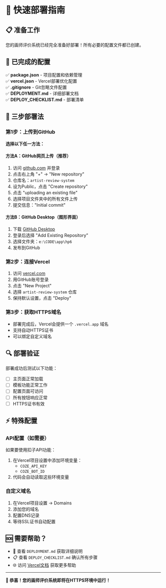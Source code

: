 # 🚀 快速部署指南

## 📋 准备工作
您的画师评价系统已经完全准备好部署！所有必要的配置文件都已创建。

## 🔧 已完成的配置

✅ **package.json** - 项目配置和依赖管理  
✅ **vercel.json** - Vercel部署优化配置  
✅ **.gitignore** - Git忽略文件配置  
✅ **DEPLOYMENT.md** - 详细部署文档  
✅ **DEPLOY_CHECKLIST.md** - 部署清单  

## 🎯 三步部署法

### 第1步：上传到GitHub
**选择以下任一方法：**

#### 方法A：GitHub网页上传（推荐）
1. 访问 [github.com](https://github.com) 并登录
2. 点击右上角 "+" → "New repository"
3. 仓库名：`artist-review-system`
4. 设为Public，点击 "Create repository"
5. 点击 "uploading an existing file"
6. 选择项目文件夹中的所有文件上传
7. 提交信息："Initial commit"

#### 方法B：GitHub Desktop（图形界面）
1. 下载 [GitHub Desktop](https://desktop.github.com/)
2. 登录后选择 "Add Existing Repository"
3. 选择文件夹：`e:\CODE\app\hp6`
4. 发布到GitHub

### 第2步：连接Vercel
1. 访问 [vercel.com](https://vercel.com)
2. 用GitHub账号登录
3. 点击 "New Project"
4. 选择 `artist-review-system` 仓库
5. 保持默认设置，点击 "Deploy"

### 第3步：获取HTTPS域名
- 部署完成后，Vercel会提供一个 `.vercel.app` 域名
- 支持自动HTTPS证书
- 可以绑定自定义域名

## 🔍 部署验证

部署成功后测试以下功能：
- [ ] 主页面正常加载
- [ ] 模板功能正常工作
- [ ] 配置页面可访问
- [ ] 所有按钮响应正常
- [ ] HTTPS证书有效

## ⚡ 特殊配置

### API配置（如需要）
如果要使用扣子API功能：
1. 在Vercel项目设置中添加环境变量：
   - `COZE_API_KEY`
   - `COZE_BOT_ID`
2. 代码会自动读取这些环境变量

### 自定义域名
1. 在Vercel项目设置 → Domains
2. 添加您的域名
3. 配置DNS记录
4. 等待SSL证书自动配置

## 🆘 需要帮助？

- 📖 查看 `DEPLOYMENT.md` 获取详细说明
- 📋 查看 `DEPLOY_CHECKLIST.md` 确认所有步骤
- 🌐 访问 [Vercel文档](https://vercel.com/docs) 获取更多帮助

---

**🎉 恭喜！您的画师评价系统即将在HTTPS环境中运行！**